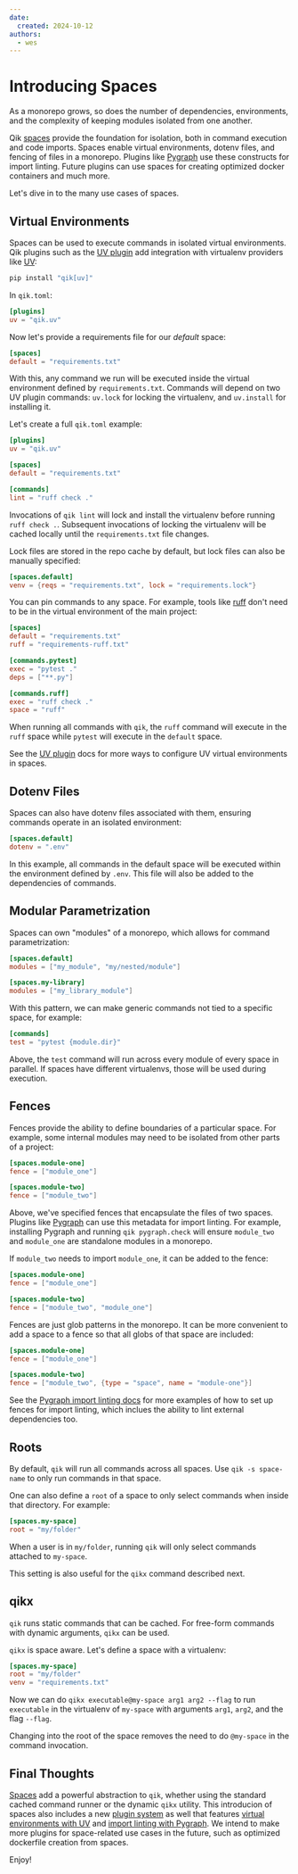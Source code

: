 ```yaml
---
date:
  created: 2024-10-12
authors:
  - wes
---
```


# Introducing Spaces

As a monorepo grows, so does the number of dependencies, environments, and the complexity of keeping modules isolated from one another.

Qik [spaces](spaces.md) provide the foundation for isolation, both in command execution and code imports. Spaces enable virtual environments, dotenv files, and fencing of files in a monorepo. Plugins like [Pygraph](plugin_pygraph.md) use these constructs for import linting. Future plugins can use spaces for creating optimized docker containers and much more.

Let's dive in to the many use cases of spaces.

<!-- more -->

## Virtual Environments

Spaces can be used to execute commands in isolated virtual environments. Qik plugins such as the [UV plugin](plugin_uv.md) add integration with virtualenv providers like [UV](https://github.com/astral-sh/uv):

```bash
pip install "qik[uv]"
```

In `qik.toml`:

```toml
[plugins]
uv = "qik.uv"
```

Now let's provide a requirements file for our *default* space:

```toml
[spaces]
default = "requirements.txt"
```

With this, any command we run will be executed inside the virtual environment defined by `requirements.txt`. Commands will depend on two UV plugin commands: `uv.lock` for locking the virtualenv, and `uv.install` for installing it.

Let's create a full `qik.toml` example:

```toml
[plugins]
uv = "qik.uv"

[spaces]
default = "requirements.txt"

[commands]
lint = "ruff check ."
```

Invocations of `qik lint` will lock and install the virtualenv before running `ruff check .`. Subsequent invocations of locking the virtualenv will be cached locally until the `requirements.txt` file changes.

Lock files are stored in the repo cache by default, but lock files can also be manually specified:

```toml
[spaces.default]
venv = {reqs = "requirements.txt", lock = "requirements.lock"}
```

You can pin commands to any space. For example, tools like [ruff](https://github.com/astral-sh/ruff) don't need to be in the virtual environment of the main project:

```toml
[spaces]
default = "requirements.txt"
ruff = "requirements-ruff.txt"

[commands.pytest]
exec = "pytest ."
deps = ["**.py"]

[commands.ruff]
exec = "ruff check ."
space = "ruff"
```

When running all commands with `qik`, the `ruff` command will execute in the `ruff` space while `pytest` will execute in the `default` space.

See the [UV plugin](plugin_uv.md) docs for more ways to configure UV virtual environments in spaces.

## Dotenv Files

Spaces can also have dotenv files associated with them, ensuring commands operate in an isolated environment:

```toml
[spaces.default]
dotenv = ".env"
```

In this example, all commands in the default space will be executed within the environment defined by `.env`. This file will also be added to the dependencies of commands.

## Modular Parametrization

Spaces can own "modules" of a monorepo, which allows for command parametrization:

```toml
[spaces.default]
modules = ["my_module", "my/nested/module"]

[spaces.my-library]
modules = ["my_library_module"]
```

With this pattern, we can make generic commands not tied to a specific space, for example:

```toml
[commands]
test = "pytest {module.dir}"
```

Above, the `test` command will run across every module of every space in parallel. If spaces have different virtualenvs, those will be used during execution.

## Fences

Fences provide the ability to define boundaries of a particular space. For example, some internal modules may need to be isolated from other parts of a project:

```toml
[spaces.module-one]
fence = ["module_one"]

[spaces.module-two]
fence = ["module_two"]
```

Above, we've specified fences that encapsulate the files of two spaces. Plugins like [Pygraph](plugin_pygraph.md) can use this metadata for import linting. For example, installing Pygraph and running `qik pygraph.check` will ensure `module_two` and `module_one` are standalone modules in a monorepo.

If `module_two` needs to import `module_one`, it can be added to the fence:

```toml
[spaces.module-one]
fence = ["module_one"]

[spaces.module-two]
fence = ["module_two", "module_one"]
```

Fences are just glob patterns in the monorepo. It can be more convenient to add a space to a fence so that all globs of that space are included:

```toml
[spaces.module-one]
fence = ["module_one"]

[spaces.module-two]
fence = ["module_two", {type = "space", name = "module-one"}]
```

See the [Pygraph import linting docs](plugin_pygraph.md#import-linting) for more examples of how to set up fences for import linting, which inclues the ability to lint external dependencies too.

## Roots

By default, `qik` will run all commands across all spaces. Use `qik -s space-name` to only run commands in that space.

One can also define a `root` of a space to only select commands when inside that directory. For example:

```toml
[spaces.my-space]
root = "my/folder"
```

When a user is in `my/folder`, running `qik` will only select commands attached to `my-space`.

This setting is also useful for the `qikx` command described next.

## qikx

`qik` runs static commands that can be cached. For free-form commands with dynamic arguments, `qikx` can be used.

`qikx` is space aware. Let's define a space with a virtualenv:

```toml
[spaces.my-space]
root = "my/folder"
venv = "requirements.txt"
```

Now we can do `qikx executable@my-space arg1 arg2 --flag` to run `executable` in the virtualenv of `my-space` with arguments `arg1`, `arg2`, and the flag `--flag`.

Changing into the root of the space removes the need to do `@my-space` in the command invocation.

## Final Thoughts

[Spaces](spaces.md) add a powerful abstraction to `qik`, whether using the standard cached command runner or the dynamic `qikx` utility. This introducion of spaces also includes a new [plugin system](plugin.md) as well that features [virtual environments with UV](plugin_uv.md) and [import linting with Pygraph](plugin_pygraph.md). We intend to make more plugins for space-related use cases in the future, such as optimized dockerfile creation from spaces.

Enjoy!
